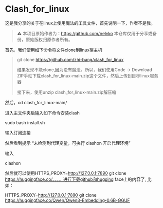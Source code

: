 # Clash_for_linux
这是我分享的关于在linux上使用魔法的工具文件，首先说明一下，作者不是我。
> ⚠️ 本项目原始作者为：https://github.com/nelvko
> 本仓库仅用于分享或备份，原始版权归原作者所有。


首先，我们使用如下命令将文件clone到linux宿主机

> git clone https://github.com/zhi-bang/clash_for_linux
> 
> 结果发现不能clone,因为没有魔法。所以，我们使用Code -> Download ZIP手动下载clash_for_linux-main.zip这个文件，然后上传到目标linux服务器
> 
> 接下来，使用unzip clash_for_linux-main.zip解压缩
> 
然后，cd clash_for_linux-main/ 

进入主文件夹后输入如下命令安装clash

sudo bash install.sh

输入订阅连接

然后看到提示 “未检测到代理变量，可执行 clashon 开启代理环境”

输入

clashon 

然后就可以使用HTTPS_PROXY=http://127.0.0.1:7890 git clone https://huggingface.co/。。。。进行下载github和hugging face上的内容了, 比如：

HTTPS_PROXY=http://127.0.0.1:7890 git clone https://huggingface.co/Qwen/Qwen3-Embedding-0.6B-GGUF

